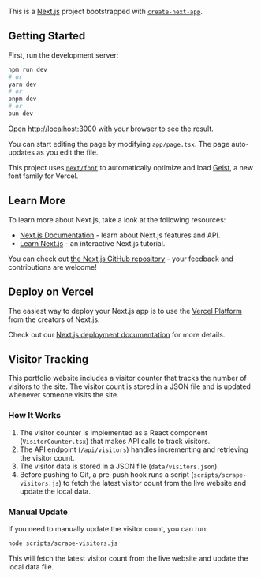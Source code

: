 This is a [Next.js](https://nextjs.org) project bootstrapped with [`create-next-app`](https://nextjs.org/docs/app/api-reference/cli/create-next-app).

## Getting Started

First, run the development server:

```bash
npm run dev
# or
yarn dev
# or
pnpm dev
# or
bun dev
```

Open [http://localhost:3000](http://localhost:3000) with your browser to see the result.

You can start editing the page by modifying `app/page.tsx`. The page auto-updates as you edit the file.

This project uses [`next/font`](https://nextjs.org/docs/app/building-your-application/optimizing/fonts) to automatically optimize and load [Geist](https://vercel.com/font), a new font family for Vercel.

## Learn More

To learn more about Next.js, take a look at the following resources:

- [Next.js Documentation](https://nextjs.org/docs) - learn about Next.js features and API.
- [Learn Next.js](https://nextjs.org/learn) - an interactive Next.js tutorial.

You can check out [the Next.js GitHub repository](https://github.com/vercel/next.js) - your feedback and contributions are welcome!

## Deploy on Vercel

The easiest way to deploy your Next.js app is to use the [Vercel Platform](https://vercel.com/new?utm_medium=default-template&filter=next.js&utm_source=create-next-app&utm_campaign=create-next-app-readme) from the creators of Next.js.

Check out our [Next.js deployment documentation](https://nextjs.org/docs/app/building-your-application/deploying) for more details.

## Visitor Tracking

This portfolio website includes a visitor counter that tracks the number of visitors to the site. The visitor count is stored in a JSON file and is updated whenever someone visits the site.

### How It Works

1. The visitor counter is implemented as a React component (`VisitorCounter.tsx`) that makes API calls to track visitors.
2. The API endpoint (`/api/visitors`) handles incrementing and retrieving the visitor count.
3. The visitor data is stored in a JSON file (`data/visitors.json`).
4. Before pushing to Git, a pre-push hook runs a script (`scripts/scrape-visitors.js`) to fetch the latest visitor count from the live website and update the local data.

### Manual Update

If you need to manually update the visitor count, you can run:

```bash
node scripts/scrape-visitors.js
```

This will fetch the latest visitor count from the live website and update the local data file.
